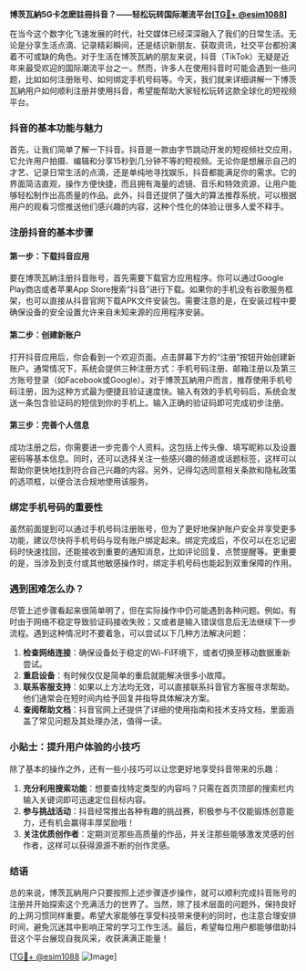 **博茨瓦納5G卡怎麽註冊抖音？——轻松玩转国际潮流平台[[TG💪+ @esim1088](https://t.me/s/esim1088)]**

在当今这个数字化飞速发展的时代，社交媒体已经深深融入了我们的日常生活。无论是分享生活点滴、记录精彩瞬间，还是结识新朋友、获取资讯，社交平台都扮演着不可或缺的角色。对于生活在博茨瓦納的朋友来说，抖音（TikTok）无疑是近年来最受欢迎的国际潮流平台之一。然而，许多人在使用抖音时可能会遇到一些问题，比如如何注册账号、如何绑定手机号码等。今天，我们就来详细讲解一下博茨瓦納用户如何顺利注册并使用抖音，希望能帮助大家轻松玩转这款全球化的短视频平台。

### 抖音的基本功能与魅力

首先，让我们简单了解一下抖音。抖音是一款由字节跳动开发的短视频社交应用，它允许用户拍摄、编辑和分享15秒到几分钟不等的短视频。无论你是想展示自己的才艺、记录日常生活的点滴，还是单纯地寻找娱乐，抖音都能满足你的需求。它的界面简洁直观，操作方便快捷，而且拥有海量的滤镜、音乐和特效资源，让用户能够轻松制作出高质量的作品。此外，抖音还提供了强大的算法推荐系统，可以根据用户的观看习惯推送他们感兴趣的内容，这种个性化的体验让很多人爱不释手。

### 注册抖音的基本步骤

#### 第一步：下载抖音应用

要在博茨瓦納注册抖音账号，首先需要下载官方应用程序。你可以通过Google Play商店或者苹果App Store搜索“抖音”进行下载。如果你的手机没有谷歌服务框架，也可以直接从抖音官网下载APK文件安装包。需要注意的是，在安装过程中要确保设备的安全设置允许来自未知来源的应用程序安装。

#### 第二步：创建新账户

打开抖音应用后，你会看到一个欢迎页面。点击屏幕下方的“注册”按钮开始创建新账户。通常情况下，系统会提供三种注册方式：手机号码注册、邮箱注册以及第三方账号登录（如Facebook或Google）。对于博茨瓦納用户而言，推荐使用手机号码注册，因为这种方式最为便捷且验证速度快。输入有效的手机号码后，系统会发送一条包含验证码的短信到你的手机上。输入正确的验证码即可完成初步注册。

#### 第三步：完善个人信息

成功注册之后，你需要进一步完善个人资料。这包括上传头像、填写昵称以及设置密码等基本信息。同时，还可以选择关注一些感兴趣的频道或话题标签，这样可以帮助你更快地找到符合自己兴趣的内容。另外，记得勾选同意相关条款和隐私政策的选项框，以便合法合规地使用该服务。

### 绑定手机号码的重要性

虽然前面提到可以通过手机号码注册账号，但为了更好地保护账户安全并享受更多功能，建议尽快将手机号码与现有账户绑定起来。绑定完成后，不仅可以在忘记密码时快速找回，还能接收到重要的通知消息，比如评论回复、点赞提醒等。更重要的是，当涉及到支付或其他敏感操作时，绑定手机号码也能起到双重保障的作用。

### 遇到困难怎么办？

尽管上述步骤看起来很简单明了，但在实际操作中仍可能遇到各种问题。例如，有时由于网络不稳定导致验证码接收失败；又或者是输入错误信息后无法继续下一步流程。遇到这种情况时不要着急，可以尝试以下几种方法解决问题：

1. **检查网络连接**：确保设备处于稳定的Wi-Fi环境下，或者切换至移动数据重新尝试。
2. **重启设备**：有时候仅仅是简单的重启就能解决很多小故障。
3. **联系客服支持**：如果以上方法均无效，可以直接联系抖音官方客服寻求帮助。他们通常会在短时间内给予回复并指导具体解决方案。
4. **查阅帮助文档**：抖音官网上还提供了详细的使用指南和技术支持文档，里面涵盖了常见问题及其处理办法，值得一读。

### 小贴士：提升用户体验的小技巧

除了基本的操作之外，还有一些小技巧可以让您更好地享受抖音带来的乐趣：

1. **充分利用搜索功能**：想要查找特定类型的内容吗？只需在首页顶部的搜索栏内输入关键词即可迅速定位目标内容。
2. **参与挑战活动**：抖音经常推出各种有趣的挑战赛，积极参与不仅能锻炼创意能力，还有机会赢得丰厚奖励哦！
3. **关注优质创作者**：定期浏览那些高质量的作品，并关注那些能够激发灵感的创作者，这样可以获得源源不断的创作灵感。

### 结语

总的来说，博茨瓦納用户只要按照上述步骤逐步操作，就可以顺利完成抖音账号的注册并开始探索这个充满活力的世界了。当然，除了技术层面的问题外，保持良好的上网习惯同样重要。希望大家能够在享受科技带来便利的同时，也注意合理安排时间，避免沉迷其中影响正常的学习工作生活。最后，希望每位用户都能够借助抖音这个平台展现自我风采，收获满满正能量！

[[TG💪+ @esim1088](https://t.me/s/esim1088) ![Image](https://i.postimg.cc/4NQfJmqS/Snipaste-2025-05-13-00-14-12.png)]